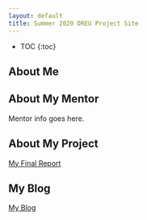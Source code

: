 ```yaml
---
layout: default
title: Summer 2020 DREU Project Site
---
```


* TOC
{:toc}

## About Me


## About My Mentor

Mentor info goes here.

## About My Project


[My Final Report](files/finalreport.pdf)

## My Blog

[My Blog](blog.html)
